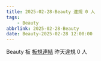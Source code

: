 ```yaml
---
title: 2025-02-28-Beauty 違規 0 人
tags:
    - Beauty
abbrlink: 2025-02-28-Beauty
date: Beauty-2025-02-28 12:00:00
---
```

Beauty 板 [板規連結](https://www.ptt.cc/bbs/Beauty/M.1630069980.A.84B.html)
昨天違規 0 人
